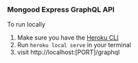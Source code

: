 ### Mongood Express GraphQL API

To run locally

1. Make sure you have the [Heroku CLI](https://devcenter.heroku.com/articles/heroku-cli)
2. Run `heroku local serve` in your terminal
3. visit http://localhost:[PORT]/graphql
